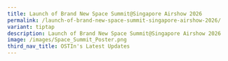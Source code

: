 ```yaml
---
title: Launch of Brand New Space Summit@Singapore Airshow 2026
permalink: /launch-of-brand-new-space-summit-singapore-airshow-2026/
variant: tiptap
description: Launch of Brand New Space Summit@Singapore Airshow 2026
image: /images/Space_Summit_Poster.png
third_nav_title: OSTIn's Latest Updates
---
```

